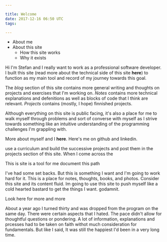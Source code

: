 ```yaml
---

title: Welcome
date: 2017-12-16 06:50 UTC
tags: 

---
```


* About me
* About this site
   * How this site works
   * Why it exists


Hi I'm Stefan and I really want to work as a professional software developer. I built this site (read more about the technical side of this site **here**) to function as my main tool and record of my journey towards this goal.

The *blog* section of this site contains more general writing and thoughts on projects and exercises that I'm working on. *Notes* contains more technical explanations and defenitions as well as blocks of code that I think are relevant. *Projects* contains (mostly, I hope) finnished projects.

Although everything on this site is public facing, it's also a place for me to walk myself through problems and sort of converse with myself as I strive towards something like an intuitive understanding of the programming challenges I'm grappling with.

More about myself and I **here**. Here's me on github and linkedin. 


use a curriculum and build the successive projects and post them in the projects section of this site. When I come across the 

This is site is a tool for me document this path

I've had some set backs. But this is something I want and I'm going to work hard for it. This is a place for notes, thoughts, books, and photos. Consider this site and its content fluid. Im going to use this site to push myself like a cold hearted bastard to get the things I want. godamnit.

Look here for more and more



About a year ago I turned thirty and was dropped from the program on the same day. There were certain aspects that I hated. The pace didn't allow for thoughtful questions or pondering. A lot of information, explanations and prcesses had to be taken on faith withot much consideration for fundamentals. But like I said, It was still the happiest I'd been in a very long time. 


